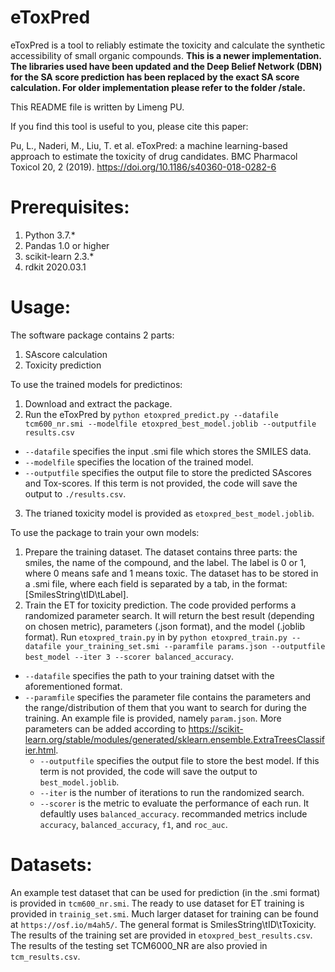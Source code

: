 # eToxPred
eToxPred is a tool to reliably estimate the toxicity and calculate the synthetic accessibility of small organic compounds. **This is a newer implementation. The libraries used have been updated and the Deep Belief Network (DBN) for the SA score prediction has been replaced by the exact SA score calculation. For older implementation please refer to the folder /stale.**

This README file is written by Limeng PU. 

If you find this tool is useful to you, please cite this paper:

Pu, L., Naderi, M., Liu, T. et al. eToxPred: a machine learning-based approach to estimate the toxicity of drug candidates. BMC Pharmacol Toxicol 20, 2 (2019). https://doi.org/10.1186/s40360-018-0282-6

# Prerequisites:
1. Python 3.7.*
2. Pandas 1.0 or higher
3. scikit-learn 2.3.*
4. rdkit 2020.03.1

# Usage:

The software package contains 2 parts:
1. SAscore calculation
2. Toxicity prediction

To use the trained models for predictinos:
1. Download and extract the package.
2. Run the eToxPred by `python etoxpred_predict.py --datafile tcm600_nr.smi --modelfile etoxpred_best_model.joblib --outputfile results.csv`
  - `--datafile` specifies the input .smi file which stores the SMILES data.
  - `--modelfile` specifies the location of the trained model.
  - `--outputfile` specifies the output file to store the predicted SAscores and Tox-scores. If this term is not provided, the code will save the output to `./results.csv`.
3. The trianed toxicity model is provided as `etoxpred_best_model.joblib`.

To use the package to train your own models:
1. Prepare the training dataset. The dataset contains three parts: the smiles, the name of the compound, and the label. The label is 0 or 1, where 0 means safe and 1 means toxic. The dataset has to be stored in a .smi file, where each field is separated by a tab, in the format:
 [SmilesString\tID\tLabel].
2. Train the ET for toxicity prediction. The code provided performs a randomized parameter search. It will return the best result (depending on chosen metric), parameters (.json format), and the model (.joblib format). Run `etoxpred_train.py` in by `python etoxpred_train.py --datafile your_training_set.smi --paramfile params.json --outputfile best_model --iter 3 --scorer balanced_accuracy`.
  - `--datafile` specifies the path to your training datset with the aforementioned format.
  - `--paramfile` specifies the parameter file contains the parameters and the range/distribution of them that you want to search for during the training. An example file is provided, namely `param.json`. More parameters can be added according to https://scikit-learn.org/stable/modules/generated/sklearn.ensemble.ExtraTreesClassifier.html.
    - `--outputfile` specifies the output file to store the best model. If this term is not provided, the code will save the output to `best_model.joblib`.
    - `--iter` is the number of iterations to run the randomized search.
    - `--scorer` is the metric to evaluate the performance of each run. It defaultly uses `balanced_accuracy`. recommanded metrics include `accuracy`, `balanced_accuracy`, `f1`, and `roc_auc`.

# Datasets:

An example test dataset that can be used for prediction (in the .smi format) is provided in `tcm600_nr.smi`. The ready to use dataset for ET training is provided in `trainig_set.smi`. Much larger dataset for training can be found at `https://osf.io/m4ah5/`. The general format is SmilesString\tID\tToxicity. The results of the training set are provided in `etoxpred_best_results.csv`. The results of the testing set TCM6000_NR are also provied in `tcm_results.csv`.
